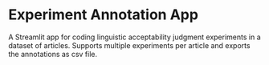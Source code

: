 # Experiment Annotation App

A Streamlit app for coding linguistic acceptability judgment experiments in a dataset of articles. Supports multiple experiments per article and exports the annotations as csv file.
